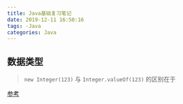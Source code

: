 ```yaml
---
title: Java基础复习笔记
date: 2019-12-11 16:50:16
tags: -Java
categories: Java
---
```


## 数据类型

> `new Integer(123)` 与 `Integer.valueOf(123)` 的区别在于

[参考](https://stackoverflow.com/questions/9030817/differences-between-new-integer123-integer-valueof123-and-just-123)


